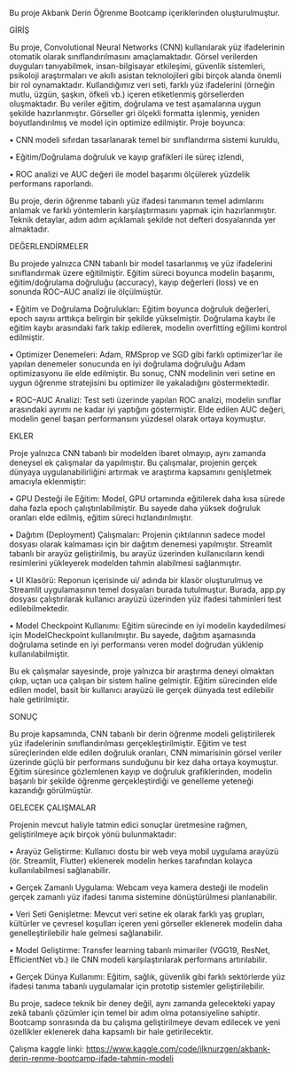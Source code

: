 Bu proje Akbank Derin Öğrenme Bootcamp içeriklerinden oluşturulmuştur.

GİRİŞ

Bu proje, Convolutional Neural Networks (CNN) kullanılarak yüz ifadelerinin otomatik olarak sınıflandırılmasını amaçlamaktadır. Görsel verilerden duyguları tanıyabilmek, insan-bilgisayar etkileşimi, güvenlik sistemleri, psikoloji araştırmaları ve akıllı asistan teknolojileri gibi birçok alanda önemli bir rol oynamaktadır.
Kullandığımız veri seti, farklı yüz ifadelerini (örneğin mutlu, üzgün, şaşkın, öfkeli vb.) içeren etiketlenmiş görsellerden oluşmaktadır. Bu veriler eğitim, doğrulama ve test aşamalarına uygun şekilde hazırlanmıştır. Görseller gri ölçekli formatta işlenmiş, yeniden boyutlandırılmış ve model için optimize edilmiştir.
Proje boyunca:

•	CNN modeli sıfırdan tasarlanarak temel bir sınıflandırma sistemi kuruldu,

•	Eğitim/Doğrulama doğruluk ve kayıp grafikleri ile süreç izlendi,

•	ROC analizi ve AUC değeri ile model başarımı ölçülerek yüzdelik performans raporlandı.

Bu proje, derin öğrenme tabanlı yüz ifadesi tanımanın temel adımlarını anlamak ve farklı yöntemlerin karşılaştırmasını yapmak için hazırlanmıştır. Teknik detaylar, adım adım açıklamalı şekilde not defteri dosyalarında yer almaktadır.


DEĞERLENDİRMELER

Bu projede yalnızca CNN tabanlı bir model tasarlanmış ve yüz ifadelerini sınıflandırmak üzere eğitilmiştir. Eğitim süreci boyunca modelin başarımı, eğitim/doğrulama doğruluğu (accuracy), kayıp değerleri (loss) ve en sonunda ROC–AUC analizi ile ölçülmüştür.

•	Eğitim ve Doğrulama Doğrulukları: Eğitim boyunca doğruluk değerleri, epoch sayısı arttıkça belirgin bir şekilde yükselmiştir. Doğrulama kaybı ile eğitim kaybı arasındaki fark takip edilerek, modelin overfitting eğilimi kontrol edilmiştir.

•	Optimizer Denemeleri: Adam, RMSprop ve SGD gibi farklı optimizer’lar ile yapılan denemeler sonucunda en iyi doğrulama doğruluğu Adam optimizasyonu ile elde edilmiştir. Bu sonuç, CNN modelinin veri setine en uygun öğrenme stratejisini bu optimizer ile yakaladığını göstermektedir.

•	ROC–AUC Analizi: Test seti üzerinde yapılan ROC analizi, modelin sınıflar arasındaki ayrımı ne kadar iyi yaptığını göstermiştir. Elde edilen AUC değeri, modelin genel başarı performansını yüzdesel olarak ortaya koymuştur.


EKLER

Proje yalnızca CNN tabanlı bir modelden ibaret olmayıp, aynı zamanda deneysel ek çalışmalar da yapılmıştır. Bu çalışmalar, projenin gerçek dünyaya uygulanabilirliğini artırmak ve araştırma kapsamını genişletmek amacıyla eklenmiştir:

•	GPU Desteği ile Eğitim: Model, GPU ortamında eğitilerek daha kısa sürede daha fazla epoch çalıştırılabilmiştir. Bu sayede daha yüksek doğruluk oranları elde edilmiş, eğitim süreci hızlandırılmıştır.

•	Dağıtım (Deployment) Çalışmaları: Projenin çıktılarının sadece model dosyası olarak kalmaması için bir dağıtım denemesi yapılmıştır. Streamlit tabanlı bir arayüz geliştirilmiş, bu arayüz üzerinden kullanıcıların kendi resimlerini yükleyerek modelden tahmin alabilmesi sağlanmıştır.

•	UI Klasörü: Reponun içerisinde ui/ adında bir klasör oluşturulmuş ve Streamlit uygulamasının temel dosyaları burada tutulmuştur. Burada, app.py dosyası çalıştırılarak kullanıcı arayüzü üzerinden yüz ifadesi tahminleri test edilebilmektedir.

•	Model Checkpoint Kullanımı: Eğitim sürecinde en iyi modelin kaydedilmesi için ModelCheckpoint kullanılmıştır. Bu sayede, dağıtım aşamasında doğrulama setinde en iyi performansı veren model doğrudan yüklenip kullanılabilmiştir.

Bu ek çalışmalar sayesinde, proje yalnızca bir araştırma deneyi olmaktan çıkıp, uçtan uca çalışan bir sistem haline gelmiştir. Eğitim sürecinden elde edilen model, basit bir kullanıcı arayüzü ile gerçek dünyada test edilebilir hale getirilmiştir.


SONUÇ

Bu proje kapsamında, CNN tabanlı bir derin öğrenme modeli geliştirilerek yüz ifadelerinin sınıflandırılması gerçekleştirilmiştir. Eğitim ve test süreçlerinden elde edilen doğruluk oranları, CNN mimarisinin görsel veriler üzerinde güçlü bir performans sunduğunu bir kez daha ortaya koymuştur. Eğitim süresince gözlemlenen kayıp ve doğruluk grafiklerinden, modelin başarılı bir şekilde öğrenme gerçekleştirdiği ve genelleme yeteneği kazandığı görülmüştür.


GELECEK ÇALIŞMALAR

Projenin mevcut haliyle tatmin edici sonuçlar üretmesine rağmen, geliştirilmeye açık birçok yönü bulunmaktadır:

•	Arayüz Geliştirme: Kullanıcı dostu bir web veya mobil uygulama arayüzü (ör. Streamlit, Flutter) eklenerek modelin herkes tarafından kolayca kullanılabilmesi sağlanabilir.

•	Gerçek Zamanlı Uygulama: Webcam veya kamera desteği ile modelin gerçek zamanlı yüz ifadesi tanıma sistemine dönüştürülmesi planlanabilir.

•	Veri Seti Genişletme: Mevcut veri setine ek olarak farklı yaş grupları, kültürler ve çevresel koşulları içeren yeni görseller eklenerek modelin daha genelleştirilebilir hale gelmesi sağlanabilir.

•	Model Geliştirme: Transfer learning tabanlı mimariler (VGG19, ResNet, EfficientNet vb.) ile CNN modeli karşılaştırılarak performans artırılabilir.

•	Gerçek Dünya Kullanımı: Eğitim, sağlık, güvenlik gibi farklı sektörlerde yüz ifadesi tanıma tabanlı uygulamalar için prototip sistemler geliştirilebilir.

Bu proje, sadece teknik bir deney değil, aynı zamanda gelecekteki yapay zekâ tabanlı çözümler için temel bir adım olma potansiyeline sahiptir. Bootcamp sonrasında da bu çalışma geliştirilmeye devam edilecek ve yeni özellikler eklenerek daha kapsamlı bir hale getirilecektir.


Çalışma kaggle linki: https://www.kaggle.com/code/ilknurzgen/akbank-derin-renme-bootcamp-ifade-tahmin-modeli

